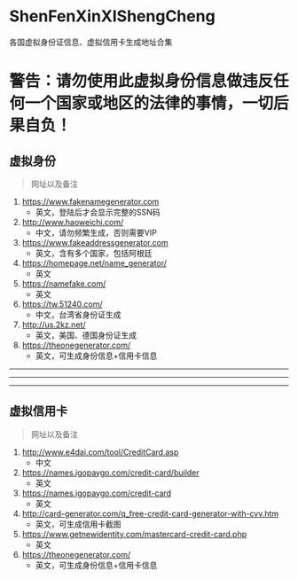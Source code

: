 # ShenFenXinXIShengCheng
各国虚拟身份证信息、虚拟信用卡生成地址合集

# 警告：请勿使用此虚拟身份信息做违反任何一个国家或地区的法律的事情，一切后果自负！


## 虚拟身份

>网址以及备注
1. https://www.fakenamegenerator.com	   
   - 英文，登陆后才会显示完整的SSN码
2. http://www.haoweichi.com/	
   - 中文，请勿频繁生成，否则需要VIP
3. https://www.fakeaddressgenerator.com	
   - 英文，含有多个国家，包括阿根廷
4. https://homepage.net/name_generator/	
   - 英文
5. https://namefake.com/	
   - 英文
6. https://tw.51240.com/	
   - 中文，台湾省身份证生成
7. http://us.2kz.net/	
   - 英文，美国、德国身份证生成
8. https://theonegenerator.com/	
   - 英文，可生成身份信息+信用卡信息

---
---
---

## 虚拟信用卡

> 网址以及备注
1. http://www.e4dai.com/tool/CreditCard.asp	
   - 中文
2. https://names.igopaygo.com/credit-card/builder	
   - 英文
3. https://names.igopaygo.com/credit-card	
   - 英文
4. http://card-generator.com/q_free-credit-card-generator-with-cvv.htm	
   - 英文，可生成信用卡截图
5. https://www.getnewidentity.com/mastercard-credit-card.php	   
   - 英文
6. https://theonegenerator.com/	
   - 英文，可生成身份信息+信用卡信息

